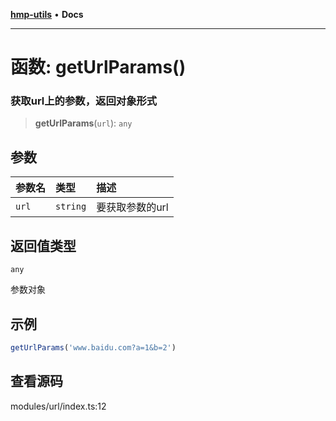 [**hmp-utils**](../README.md) • **Docs**

***

# 函数: getUrlParams()

### 获取url上的参数，返回对象形式

> **getUrlParams**(`url`): `any`

## 参数

| 参数名 | 类型 | 描述 |
| :------ | :------ | :------ |
| `url` | `string` | 要获取参数的url |

## 返回值类型

`any`

参数对象

## 示例

```ts
getUrlParams('www.baidu.com?a=1&b=2')
```

## 查看源码

modules/url/index.ts:12
